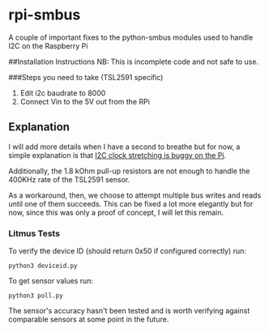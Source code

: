 # rpi-smbus
A couple of important fixes to the python-smbus modules used to handle I2C on the Raspberry Pi

##Installation Instructions
NB: This is incomplete code and not safe to use.

###Steps you need to take (TSL2591 specific)

1. Edit i2c baudrate to 8000
2. Connect Vin to the 5V out from the RPi

## Explanation
I will add more details when I have a second to breathe but for now, a simple explanation is that <a href="http://www.advamation.com/knowhow/raspberrypi/rpi-i2c-bug.html" target="_blank">I2C clock stretching is buggy on the Pi</a>.

Additionally, the 1.8 kOhm pull-up resistors are not enough to handle the 400KHz rate of the TSL2591 sensor.

As a workaround, then, we choose to attempt multiple bus writes and reads until one of them succeeds. This can be fixed a lot more elegantly but for now, since this was only a proof of concept, I will let this remain.

### Litmus Tests
To verify the device ID (should return 0x50 if configured correctly) run:

<code>python3 deviceid.py</code>

To get sensor values run:

<code>python3 poll.py</code>

The sensor's accuracy hasn't been tested and is worth verifying against comparable sensors at some point in the future.
